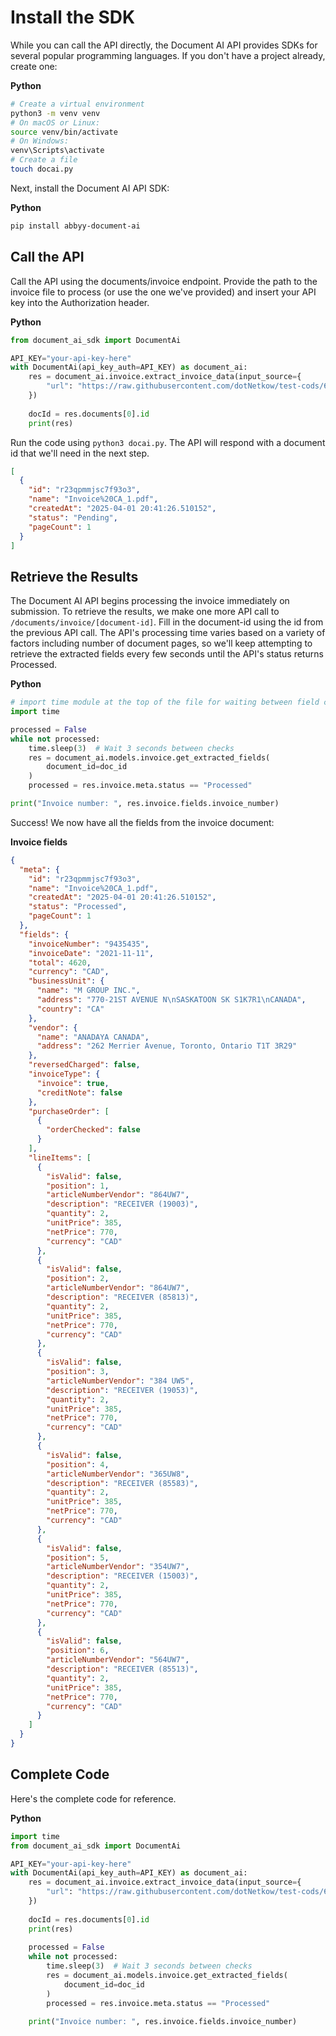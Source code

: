 # Install the SDK

While you can call the API directly, the Document AI API provides SDKs for several popular programming languages. If you don't have a project already, create one:

**Python**

```bash
# Create a virtual environment
python3 -m venv venv
# On macOS or Linux:
source venv/bin/activate
# On Windows:
venv\Scripts\activate
# Create a file
touch docai.py
```

Next, install the Document AI API SDK:

**Python**

```bash
pip install abbyy-document-ai
```

## Call the API

Call the API using the documents/invoice endpoint. Provide the path to the invoice file to process (or use the one we've provided) and insert your API key into the Authorization header.

**Python**

```python
from document_ai_sdk import DocumentAi

API_KEY="your-api-key-here"
with DocumentAi(api_key_auth=API_KEY) as document_ai:
    res = document_ai.invoice.extract_invoice_data(input_source={
        "url": "https://raw.githubusercontent.com/dotNetkow/test-cods/6c25fa2e54fb96ecf534903aef0d3cbecd71e987/Invoice%20CA_1.pdf",
    })
    
    docId = res.documents[0].id
    print(res)
```

Run the code using `python3 docai.py`. The API will respond with a document id that we'll need in the next step.

```json
[
  {
    "id": "r23qpmmjsc7f93o3",
    "name": "Invoice%20CA_1.pdf",
    "createdAt": "2025-04-01 20:41:26.510152",
    "status": "Pending",
    "pageCount": 1
  }
]
```

## Retrieve the Results

The Document AI API begins processing the invoice immediately on submission. To retrieve the results, we make one more API call to `/documents/invoice/[document-id]`. Fill in the document-id using the id from the previous API call. The API's processing time varies based on a variety of factors including number of document pages, so we'll keep attempting to retrieve the extracted fields every few seconds until the API's status returns Processed.

**Python**

```python
# import time module at the top of the file for waiting between field checks
import time

processed = False
while not processed:
    time.sleep(3)  # Wait 3 seconds between checks
    res = document_ai.models.invoice.get_extracted_fields(
        document_id=doc_id
    )
    processed = res.invoice.meta.status == "Processed"

print("Invoice number: ", res.invoice.fields.invoice_number)
```

Success! We now have all the fields from the invoice document:

**Invoice fields**

```json
{
  "meta": {
    "id": "r23qpmmjsc7f93o3",
    "name": "Invoice%20CA_1.pdf",
    "createdAt": "2025-04-01 20:41:26.510152",
    "status": "Processed",
    "pageCount": 1
  },
  "fields": {
    "invoiceNumber": "9435435",
    "invoiceDate": "2021-11-11",
    "total": 4620,
    "currency": "CAD",
    "businessUnit": {
      "name": "M GROUP INC.",
      "address": "770-21ST AVENUE N\nSASKATOON SK S1K7R1\nCANADA",
      "country": "CA"
    },
    "vendor": {
      "name": "ANADAYA CANADA",
      "address": "262 Merrier Avenue, Toronto, Ontario Т1Т 3R29"
    },
    "reversedCharged": false,
    "invoiceType": {
      "invoice": true,
      "creditNote": false
    },
    "purchaseOrder": [
      {
        "orderChecked": false
      }
    ],
    "lineItems": [
      {
        "isValid": false,
        "position": 1,
        "articleNumberVendor": "864UW7",
        "description": "RECEIVER (19003)",
        "quantity": 2,
        "unitPrice": 385,
        "netPrice": 770,
        "currency": "CAD"
      },
      {
        "isValid": false,
        "position": 2,
        "articleNumberVendor": "864UW7",
        "description": "RECEIVER (85813)",
        "quantity": 2,
        "unitPrice": 385,
        "netPrice": 770,
        "currency": "CAD"
      },
      {
        "isValid": false,
        "position": 3,
        "articleNumberVendor": "384 UW5",
        "description": "RECEIVER (19053)",
        "quantity": 2,
        "unitPrice": 385,
        "netPrice": 770,
        "currency": "CAD"
      },
      {
        "isValid": false,
        "position": 4,
        "articleNumberVendor": "365UW8",
        "description": "RECEIVER (85583)",
        "quantity": 2,
        "unitPrice": 385,
        "netPrice": 770,
        "currency": "CAD"
      },
      {
        "isValid": false,
        "position": 5,
        "articleNumberVendor": "354UW7",
        "description": "RECEIVER (15003)",
        "quantity": 2,
        "unitPrice": 385,
        "netPrice": 770,
        "currency": "CAD"
      },
      {
        "isValid": false,
        "position": 6,
        "articleNumberVendor": "564UW7",
        "description": "RECEIVER (85513)",
        "quantity": 2,
        "unitPrice": 385,
        "netPrice": 770,
        "currency": "CAD"
      }
    ]
  }
}
```

## Complete Code

Here's the complete code for reference.

**Python**

```python
import time
from document_ai_sdk import DocumentAi

API_KEY="your-api-key-here"
with DocumentAi(api_key_auth=API_KEY) as document_ai:
    res = document_ai.invoice.extract_invoice_data(input_source={
        "url": "https://raw.githubusercontent.com/dotNetkow/test-cods/6c25fa2e54fb96ecf534903aef0d3cbecd71e987/Invoice%20CA_1.pdf",
    })
    
    docId = res.documents[0].id
    print(res)
    
    processed = False
    while not processed:
        time.sleep(3)  # Wait 3 seconds between checks
        res = document_ai.models.invoice.get_extracted_fields(
            document_id=doc_id
        )
        processed = res.invoice.meta.status == "Processed"
    
    print("Invoice number: ", res.invoice.fields.invoice_number)
```

